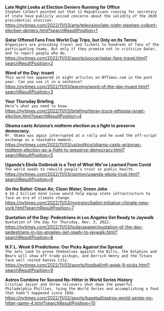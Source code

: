 **Late Night Looks at Election Deniers Running for Office**\
`Stephen Colbert pointed out that 12 Republicans running for secretary of state have publicly voiced concerns about the validity of the 2020 presidential election.`\
https://nytimes.com/2022/11/03/arts/television/late-night-stephen-colbert-election-deniers.html?searchResultPosition=1

**Qatar Offered Fans Free World Cup Trips, but Only on Its Terms**\
`Organizers are providing travel and tickets to hundreds of fans of the participating teams. But only if they promise not to criticize Qatar, and to report people who do.`\
https://nytimes.com/2022/11/03/sports/soccer/qatar-fans-travel.html?searchResultPosition=2

**Word of the Day: truant**\
`This word has appeared in eight articles on NYTimes.com in the past year. Can you use it in a sentence?`\
https://nytimes.com/2022/11/03/learning/word-of-the-day-truant.html?searchResultPosition=3

**Your Thursday Briefing**\
`Here’s what you need to know.`\
https://nytimes.com/2022/11/03/briefing/tigray-truce-ethiopia-israel-election.html?searchResultPosition=4

**Obama casts Arizona’s midterm election as a fight to preserve democracy.**\
`Mr. Obama was again interrupted at a rally and he used the off-script exchange as a teachable moment.`\
https://nytimes.com/2022/11/03/us/politics/obama-casts-arizonas-midterm-election-as-a-fight-to-preserve-democracy.html?searchResultPosition=5

**Uganda’s Ebola Outbreak is a Test of What We’ve Learned From Covid**\
`The world needs to rebuild people’s trust in public health.`\
https://nytimes.com/2022/11/03/opinion/uganda-ebola-trust.html?searchResultPosition=6

**On the Ballot: Clean Air, Clean Water, Green Jobs**\
`A $4.2 billion bond issue would help equip state infrastructure to face an era of climate change.`\
https://nytimes.com/2022/11/03/nyregion/ballot-initiative-climate-new-york.html?searchResultPosition=7

**Quotation of the Day: Pedestrians in Los Angeles Get Ready to Jaywalk**\
`Quotation of the Day for Thursday, Nov. 3, 2022.`\
https://nytimes.com/2022/11/03/todayspaper/quotation-of-the-day-pedestrians-in-los-angeles-get-ready-to-jaywalk.html?searchResultPosition=8

**N.F.L. Week 9 Predictions: Our Picks Against the Spread**\
`The Jets look to prove themselves against the Bills, the Dolphins and Bears will show off trade pickups, and Derrick Henry and the Titans face well rested Kansas City.`\
https://nytimes.com/2022/11/03/sports/football/nfl-week-9-picks.html?searchResultPosition=9

**Astros Combine for Second No-Hitter in World Series History**\
`Cristian Javier and three relievers shut down the powerful Philadelphia Phillies, tying the World Series and accomplishing a feat that hadn’t happened since 1956.`\
https://nytimes.com/2022/11/02/sports/baseball/astros-world-series-no-hitter-game-4.html?searchResultPosition=10


